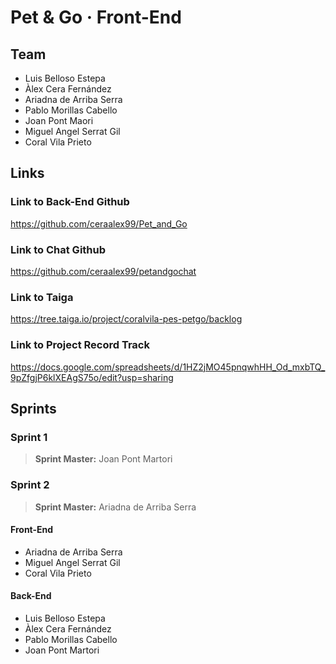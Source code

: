 # Pet & Go · Front-End
## Team 
- Luis Belloso Estepa
- Àlex Cera Fernández
- Ariadna de Arriba Serra
- Pablo Morillas Cabello
- Joan Pont Maori
- Miguel Angel Serrat Gil
- Coral Vila Prieto

## Links
### Link to Back-End Github
https://github.com/ceraalex99/Pet_and_Go

### Link to Chat Github
https://github.com/ceraalex99/petandgochat

### Link to Taiga
https://tree.taiga.io/project/coralvila-pes-petgo/backlog

### Link to Project Record Track
https://docs.google.com/spreadsheets/d/1HZ2jMO45pnqwhHH_Od_mxbTQ_9pZfgjP6klXEAgS75o/edit?usp=sharing

## Sprints
### Sprint 1
> **Sprint Master:** Joan Pont Martori

### Sprint 2
> **Sprint Master:** Ariadna de Arriba Serra

#### Front-End
- Ariadna de Arriba Serra
- Miguel Angel Serrat Gil
- Coral Vila Prieto

#### Back-End
- Luis Belloso Estepa
- Àlex Cera Fernández
- Pablo Morillas Cabello
- Joan Pont Martori
